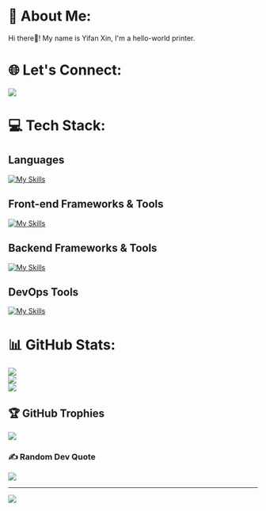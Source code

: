 # 💫 About Me:
Hi there👋! My name is Yifan Xin, I'm a hello-world printer.<br>

# 🌐 Let's Connect:

  <a href="https://www.linkedin.com/in/yifan-xin">
    <img src="https://skillicons.dev/icons?i=linkedin" />
  </a>


# 💻 Tech Stack:
## Languages
[![My Skills](https://skillicons.dev/icons?i=py,js,ts,html,css&theme=light)](https://skillicons.dev)


## Front-end Frameworks & Tools
[![My Skills](https://skillicons.dev/icons?i=react,redux,angular,bootstrap&theme=light)](https://skillicons.dev)


## Backend Frameworks & Tools
[![My Skills](https://skillicons.dev/icons?i=flask,express,nodejs,sqlite,sequelize,postman&theme=light)](https://skillicons.dev)

## DevOps Tools
[![My Skills](https://skillicons.dev/icons?i=docker,aws,git&theme=light)](https://skillicons.dev)

# 📊 GitHub Stats:
![](https://github-readme-stats.vercel.app/api?username=iffy713&theme=buefy&hide_border=false&include_all_commits=true&count_private=true)<br/>
![](https://github-readme-streak-stats.herokuapp.com/?user=iffy713&theme=buefy&hide_border=false)<br/>
![](https://github-readme-stats.vercel.app/api/top-langs/?username=iffy713&theme=buefy&hide_border=false&include_all_commits=true&count_private=true&layout=compact)

## 🏆 GitHub Trophies
![](https://github-profile-trophy.vercel.app/?username=iffy713&theme=onedark&no-frame=true&no-bg=false&margin-w=4)

### ✍️ Random Dev Quote
![](https://quotes-github-readme.vercel.app/api?type=horizontal&theme=light)


---
[![](https://visitcount.itsvg.in/api?id=iffy713&icon=0&color=12)](https://visitcount.itsvg.in)

<!-- Proudly created with GPRM ( https://gprm.itsvg.in ) -->
